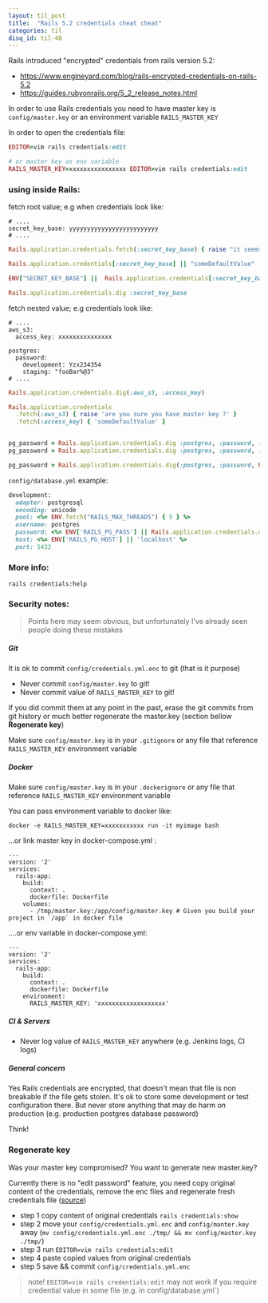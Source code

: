```yaml
---
layout: til_post
title:  "Rails 5.2 credentials cheat cheat"
categories: til
disq_id: til-48
---
```


Rails introduced "encrypted" credentials from rails version 5.2:

* https://www.engineyard.com/blog/rails-encrypted-credentials-on-rails-5.2
* https://guides.rubyonrails.org/5_2_release_notes.html

In order to use Rails credentials you need to have master key is
`config/master.key` or an environment variable `RAILS_MASTER_KEY`

In order to open the credentials file:

```ruby
EDITOR=vim rails credentials:edit

# or master key as env variable
RAILS_MASTER_KEY=xxxxxxxxxxxxxxxx EDITOR=vim rails credentials:edit
```

### using inside Rails:

fetch root value; e.g when credentials look like:

```
# ....
secret_key_base: yyyyyyyyyyyyyyyyyyyyyyyyy
# ....
```

```ruby
Rails.application.credentials.fetch(:secret_key_base) { raise "it seems you didn't configure credentials" }

Rails.application.credentials[:secret_key_base] || "someDefaultValue"

ENV["SECRET_KEY_BASE"] ||  Rails.application.credentials[:secret_key_base]

Rails.application.credentials.dig :secret_key_base
```


fetch nested value; e.g credentials look like:

```
# ....
aws_s3:
  access_key: xxxxxxxxxxxxxxx

postgres:
  password:
    development: Yzx234354
    staging: "fooBar%@3"
# ....
```

```ruby
Rails.application.credentials.dig(:aws_s3, :access_key)

Rails.application.credentials
  .fetch(:aws_s3) { raise 'are you sure you have master key ?' }
  .fetch(:access_key) { 'someDefaultValue' }


pg_password = Rails.application.credentials.dig :postgres, :password, :development
pg_password = Rails.application.credentials.dig :postgres, :password, :staging

pg_password = Rails.application.credentials.dig(:postgres, :password, Rails.env.to_sym)
```

`config/database.yml` example:

```ruby
development:
  adapter: postgresql
  encoding: unicode
  pool: <%= ENV.fetch("RAILS_MAX_THREADS") { 5 } %>
  username: postgres
  password: <%= ENV['RAILS_PG_PASS'] || Rails.application.credentials.dig(:postgres, :password, :development)
  host: <%= ENV['RAILS_PG_HOST'] || 'localhost' %>
  port: 5432
```


### More info:

```
rails credentials:help
```

### Security notes:

> Points here may seem obvious, but unfortunately I've already seen
> people doing these mistakes

##### Git

It is ok to commit `config/credentials.yml.enc` to git (that is it
purpose)

* Never commit `config/master.key` to git!
* Never commit value of `RAILS_MASTER_KEY` to git!

If you did commit them at any point in the past, erase the git commits from git history or much better
regenerate the master.key (section bellow **Regenerate key**)

Make sure `config/master.key` is in your `.gitignore` or any file
that reference `RAILS_MASTER_KEY` environment variable

##### Docker

Make sure `config/master.key` is in your `.dockerignore` or any file
that reference `RAILS_MASTER_KEY` environment variable

You can pass environment variable to docker like:

```
docker -e RAILS_MASTER_KEY=xxxxxxxxxxx run -it myimage bash
```

...or link master key in docker-compose.yml :

```
---
version: '2'
services:
  rails-app:
    build:
      context: .
      dockerfile: Dockerfile
    volumes:
      - /tmp/master.key:/app/config/master.key # Given you build your project in `/app` in docker file
```

....or env variable in docker-compose.yml:

```
---
version: '2'
services:
  rails-app:
    build:
      context: .
      dockerfile: Dockerfile
    environment:
      RAILS_MASTER_KEY: 'xxxxxxxxxxxxxxxxxxx'
```

##### CI & Servers

* Never log value of `RAILS_MASTER_KEY` anywhere (e.g. Jenkins logs, CI logs)

##### General concern

Yes Rails credentials are encrypted, that doesn't mean that file is non breakable if the file gets stolen.
It's ok to store some development or test configuration there. But never store anything that may do harm
on production (e.g. production postgres database password)

Think!

### Regenerate key

Was your master key compromised? You want to generate new master.key?

Currently there is no "edit password" feature, you need copy original
content of the credentials, remove the enc
files and regenerate fresh credentials file ([source](https://github.com/rails/rails/issues/32718))

* step 1 copy content of original credentials `rails credentials:show`
* step 2  move your `config/credentials.yml.enc` and
`config/manter.key` away (`mv config/credentials.yml.enc ./tmp/ && mv config/master.key ./tmp/`)
* step 3 run `EDITOR=vim rails credentials:edit`
* step 4 paste copied values from original credentials
* step 5 save && commit `config/credentials.yml.enc`

> note! `EDITOR=vim rails credentials:edit` may not work if you require
> credential value in some file (e.g. in config/database.yml`)

